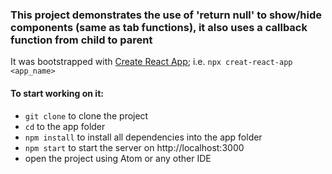 ### This project demonstrates the use of 'return null' to show/hide components (same as tab functions), it also uses a callback function from child to parent

It was bootstrapped with [Create React App](https://github.com/facebook/create-react-app); i.e. `npx creat-react-app <app_name>`

#### To start working on it:
- `git clone` to clone the project
- `cd` to the app folder
- `npm install` to install all dependencies into the app folder
- `npm start` to start the server on http://localhost:3000
- open the project using Atom or any other IDE
